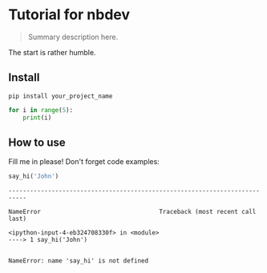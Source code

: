 # Tutorial for nbdev
> Summary description here.


The start is rather humble.

## Install

`pip install your_project_name`

``` python
for i in range(5):
    print(i)
```


## How to use

Fill me in please! Don't forget code examples:

```python
say_hi('John')
```


    ---------------------------------------------------------------------------

    NameError                                 Traceback (most recent call last)

    <ipython-input-4-eb324708330f> in <module>
    ----> 1 say_hi('John')
    

    NameError: name 'say_hi' is not defined

